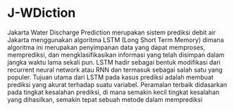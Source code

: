 # J-WDiction
Jakarta Water Discharge Prediction merupakan sistem prediksi debit air Jakarta menggunakan algoritma LSTM (Long Short Term Memory) dimana algoritma ini merupakan penyimpanan data yang dapat memproses, memprediksi, dan mengklasifikasikan informasi yang telah disimpan dalam jangka waktu lama sekali pun. LSTM hadir sebagai bentuk modifikasi dari recurrent neural network atau RNN dan termasuk sebagai salah satu yang populer. Tujuan utama dari LSTM pada kasus prediksi adalah membuat prediksi yang akurat terhadap suatu variabel. Peramalan terbaik didasarkan pada tingkat kesalahan prediksi, di mana semakin kecil tingkat kesalahan yang dihasilkan, semakin tepat sebuah metode dalam memprediksi
